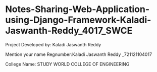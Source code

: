 # Notes-Sharing-Web-Application-using-Django-Framework-Kaladi-Jaswanth-Reddy_4017_SWCE


Project Developed by: Kaladi Jaswanth Reddy

Mention your name Regnumber:Kaladi Jaswanth Reddy _721121104017

College Name: STUDY WORLD COLLEGE OF ENGINEERING
